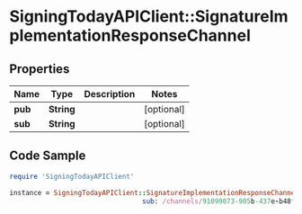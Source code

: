 # SigningTodayAPIClient::SignatureImplementationResponseChannel

## Properties

Name | Type | Description | Notes
------------ | ------------- | ------------- | -------------
**pub** | **String** |  | [optional] 
**sub** | **String** |  | [optional] 

## Code Sample

```ruby
require 'SigningTodayAPIClient'

instance = SigningTodayAPIClient::SignatureImplementationResponseChannel.new(pub: /channels/54747aa4-39c4-4ae4-8f0a-b0f41eb0d7d4,
                                 sub: /channels/91099073-905b-437e-b48f-f21c0e7f4723)
```


